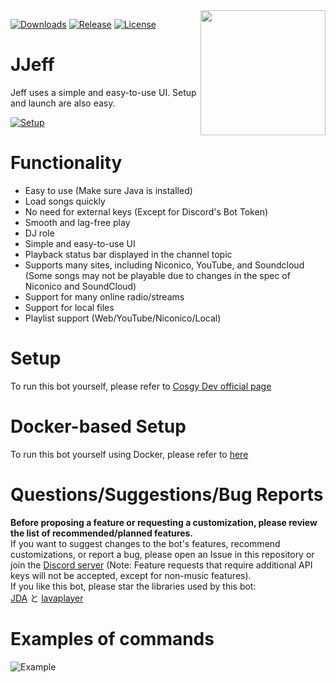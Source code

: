 <img align="right" src="https://i.imgur.com/zrE80HY.png" height="200" width="200">

[![Downloads](https://img.shields.io/github/downloads/LyAhn/Jeff/total.svg)](https://github.com/LyAhn/Jeff/releases/latest)
[![Release](https://img.shields.io/github/release/LyAhn/Jeff.svg)](https://github.com/LyAhn/Jeff/releases/latest)
[![License](https://img.shields.io/github/license/LyAhn/Jeff.svg)](https://github.com/LyAhn/Jeff/blob/master/LICENSE)

# JJeff

Jeff uses a simple and easy-to-use UI. Setup and launch are also easy.

[![Setup](http://i.imgur.com/VvXYp5j.png)](https://www.cosgy.dev/2019/09/06/jmusicbot-setup/)

# Functionality

* Easy to use (Make sure Java is installed)
* Load songs quickly
* No need for external keys (Except for Discord's Bot Token)
* Smooth and lag-free play
* DJ role
* Simple and easy-to-use UI
* Playback status bar displayed in the channel topic
* Supports many sites, including Niconico, YouTube, and Soundcloud (Some songs may not be playable due to changes in the spec of Niconico and SoundCloud)
* Support for many online radio/streams
* Support for local files
* Playlist support (Web/YouTube/Niconico/Local)

# Setup

To run this bot yourself, please refer to [Cosgy Dev official page](https://www.cosgy.dev/2019/09/06/jmusicbot-setup/)

# Docker-based Setup

To run this bot yourself using Docker, please refer to [here](https://hub.docker.com/r/cyberrex/jmusicbot-jp)

# Questions/Suggestions/Bug Reports

**Before proposing a feature or requesting a customization, please review the list of recommended/planned features.**<br>
If you want to suggest changes to the bot's features, recommend customizations, or report a bug, please open an Issue in this repository or join the [Discord server](https://discord.gg/RBpkHxf)
(Note: Feature requests that require additional API keys will not be accepted, except for non-music features).
<br>If you like this bot, please star the libraries used by this bot:<br>[JDA](https://github.com/DV8FromTheWorld/JDA)
と [lavaplayer](https://github.com/sedmelluq/lavaplayer)

# Examples of commands

![Example](https://i.imgur.com/tevrtKt.png)

